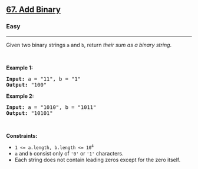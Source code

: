 <h2><a href="https://leetcode.com/problems/add-binary/?envType=list&envId=rab78cw1">67. Add Binary</a></h2><h3>Easy</h3><hr><p>Given two binary strings <code>a</code> and <code>b</code>, return <em>their sum as a binary string</em>.</p>

<p>&nbsp;</p>
<p><strong class="example">Example 1:</strong></p>
<pre><strong>Input:</strong> a = "11", b = "1"
<strong>Output:</strong> "100"
</pre><p><strong class="example">Example 2:</strong></p>
<pre><strong>Input:</strong> a = "1010", b = "1011"
<strong>Output:</strong> "10101"
</pre>
<p>&nbsp;</p>
<p><strong>Constraints:</strong></p>

<ul>
	<li><code>1 &lt;= a.length, b.length &lt;= 10<sup>4</sup></code></li>
	<li><code>a</code> and <code>b</code> consist&nbsp;only of <code>&#39;0&#39;</code> or <code>&#39;1&#39;</code> characters.</li>
	<li>Each string does not contain leading zeros except for the zero itself.</li>
</ul>
